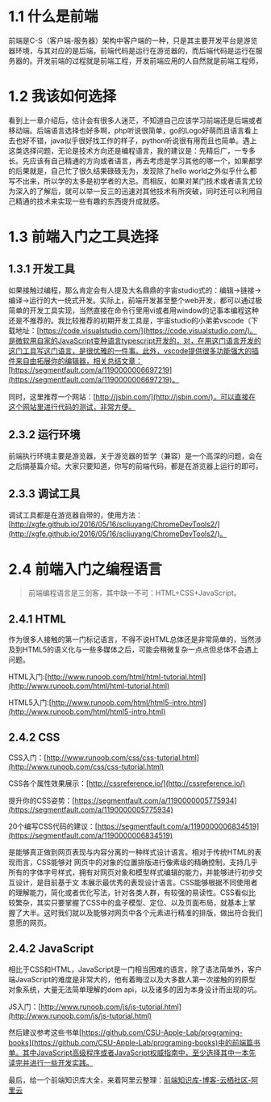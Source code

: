 # 1.1 什么是前端
前端是C-S（客户端-服务器）架构中客户端的一种，只是其主要开发平台是游览器环境，与其对应的是后端，前端代码是运行在游览器的，而后端代码是运行在服务器的。开发前端的过程就是前端工程，开发前端应用的人自然就是前端工程师，

# 1.2 我该如何选择
看到上一章介绍后，估计会有很多人迷茫，不知道自己应该学习前端还是后端或者移动端。后端语言选择也好多啊，php听说很简单，go的Logo好萌而且语言看上去也好不错，java似乎很好找工作的样子，python听说很有用而且也简单。遇上这类选择问题，无论是技术方向还是编程语言，我的建议是：先精后广，一专多长。先应该有自己精通的方向或者语言，再去考虑是学习其他的哪一个，如果都学的后果就是，自己忙了很久结果碌碌无为，发现除了hello world之外似乎什么都写不出来，所以学的太多是初学者的大忌。而相反，如果对某门技术或者语言尤较为深入的了解后，就可以举一反三的迅速对其他技术有所突破，同时还可以利用自己精通的技术来实现一些有趣的东西提升成就感。

# 1.3 前端入门之工具选择
## 1.3.1 开发工具
如果接触过编程，那么肯定会有人提及大名鼎鼎的宇宙studio式的：编辑->链接->编译->运行的大一统式开发。实际上，前端开发甚至整个web开发，都可以通过极简单的开发工具实现，当然直接在命令行里用vi或者用window的记事本编程这种还是不推荐的。我比较推荐的初期开发工具是，宇宙studio的小弟弟vscode（下载地址：[https://code.visualstudio.com/](https://code.visualstudio.com/)。是微软用自家的JavaScript变种语言typescript开发的，对，在用这门语言开发的这门工具写这门语言，是很优雅的一件事。此外，vscode提供很多功能强大的插件来自由拓展你的编辑器，相关总结文章：[https://segmentfault.com/a/1190000006697219](https://segmentfault.com/a/1190000006697219)。

同时，这里推荐一个网站：[http://jsbin.com/](http://jsbin.com/)，可以直接在这个网站里进行代码的测试，非常方便。

## 2.3.2 运行环境
前端执行环境主要是游览器，关于游览器的哲学（兼容）是一个高深的问题，会在之后搞基篇介绍。大家只要知道，你写的前端代码，都是在游览器上运行的即可。
## 2.3.3 调试工具
调试工具都是在游览器自带的，使用方法：[http://xgfe.github.io/2016/05/16/scliuyang/ChromeDevTools2/](http://xgfe.github.io/2016/05/16/scliuyang/ChromeDevTools2/)。

# 2.4 前端入门之编程语言
> 前端编程语言是三剑客，其中缺一不可：HTML+CSS+JavaScript。

## 2.4.1 HTML

作为很多人接触的第一门标记语言，不得不说HTML总体还是非常简单的，当然涉及到HTML5的语义化与一些多媒体之后，可能会稍微复杂一点点但总体不会遇上问题。

HTML入门:[http://www.runoob.com/html/html-tutorial.html](http://www.runoob.com/html/html-tutorial.html)

HTML5入门:[http://www.runoob.com/html/html5-intro.html](http://www.runoob.com/html/html5-intro.html)


## 2.4.2 CSS
CSS入门：[http://www.runoob.com/css/css-tutorial.html](http://www.runoob.com/css/css-tutorial.html)

CSS各个属性效果展示：[http://cssreference.io/](http://cssreference.io/)

提升你的CSS姿势：[https://segmentfault.com/a/1190000005775934](https://segmentfault.com/a/1190000005775934)

20个编写CSS代码的建议：[https://segmentfault.com/a/1190000006834519](https://segmentfault.com/a/1190000006834519)

是能够真正做到网页表现与内容分离的一种样式设计语言。相对于传统HTML的表现而言，CSS能够对 网页中的对象的位置排版进行像素级的精确控制，支持几乎所有的字体字号样式，拥有对网页对象和模型样式编辑的能力，并能够进行初步交互设计，是目前基于文 本展示最优秀的表现设计语言。CSS能够根据不同使用者的理解能力，简化或者优化写法，针对各类人群，有较强的易读性。CSS看似比较繁杂，其实只要掌握了CSS中的盒子模型、定位、以及页面布局，就基本上掌握了大半。这时我们就以及能够对网页中各个元素进行精准的排版，做出符合我们意愿的网页。

## 2.4.2 JavaScript
相比于CSS和HTML，JavaScript是一门相当困难的语言，除了语法简单外，客户端JavaScript的难度是非常大的，他有着晦涩以及大多数人第一次接触的的原型对象系统，大量无法简单理解的dom api，以及诸多的因为本身设计而出现的坑。  


JS入门：[http://www.runoob.com/js/js-tutorial.html](http://www.runoob.com/js/js-tutorial.html)

然后建议参考这些书单[https://github.com/CSU-Apple-Lab/programing-books](https://github.com/CSU-Apple-Lab/programing-books)中的前端篇书单。其中JavaScript高级程序或者JavaScript权威指南中，至少选择其中一本先读完并进行一些开发实践。

最后，给一个前端知识库大全，来着阿里云整理：[前端知识库-博客-云栖社区-阿里云](https://yq.aliyun.com/articles/71256?utm_campaign=wenzhang&utm_medium=article&utm_source=QQ-qun&utm_content=m_12420)